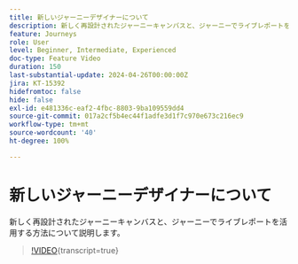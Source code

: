```yaml
---
title: 新しいジャーニーデザイナーについて
description: 新しく再設計されたジャーニーキャンバスと、ジャーニーでライブレポートを活用する方法について説明します。
feature: Journeys
role: User
level: Beginner, Intermediate, Experienced
doc-type: Feature Video
duration: 150
last-substantial-update: 2024-04-26T00:00:00Z
jira: KT-15392
hidefromtoc: false
hide: false
exl-id: e481336c-eaf2-4fbc-8803-9ba109559dd4
source-git-commit: 017a2cf5b4ec44f1adfe3d1f7c970e673c216ec9
workflow-type: tm+mt
source-wordcount: '40'
ht-degree: 100%

---
```


# 新しいジャーニーデザイナーについて

新しく再設計されたジャーニーキャンバスと、ジャーニーでライブレポートを活用する方法について説明します。

>[!VIDEO](https://video.tv.adobe.com/v/3428767/?learn=on){transcript=true}
